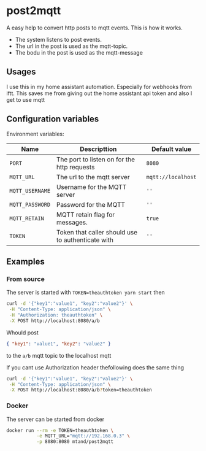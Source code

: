 # post2mqtt

A easy help to convert http posts to mqtt events. This is how it works.

- The system listens to post events.
- The url in the post is used as the mqtt-topic.
- The bodu in the post is used as the mqtt-message

## Usages

I use this in my home assistant automation. Especially for webhooks from iftt. This saves me from giving out the home assistant api token and also I get to use mqtt

## Configuration variables

Environment variables:

| Name            | Descripttion                                      | Default value      |
| --------------- | ------------------------------------------------- | ------------------ |
| `PORT`          | The port to listen on for the http requests       | `8080`             |
| `MQTT_URL`      | The url to the mqtt server                        | `mqtt://localhost` |
| `MQTT_USERNAME` | Username for the MQTT server                      | `''`               |
| `MQTT_PASSWORD` | Password for the MQTT                             | `''`               |
| `MQTT_RETAIN`   | MQTT retain flag for messages.                    | `true`             |
| `TOKEN`         | Token that caller should use to authenticate with | `''`               |

## Examples

### From source

The server is started with `TOKEN=theauthtoken yarn start` then

```bash
curl -d '{"key1":"value1", "key2":"value2"}' \
 -H "Content-Type: application/json" \
 -H "Authorization: theauthtoken" \
 -X POST http://localhost:8080/a/b
```

Whould post

```json
{ "key1": "value1", "key2": "value2" }
```

to the `a/b` mqtt topic to the localhost mqtt

If you cant use Authorization header thefollowing does the same thing

```bash
curl -d '{"key1":"value1", "key2":"value2"}' \
 -H "Content-Type: application/json" \
 -X POST http://localhost:8080/a/b?token=theauthtoken
```

### Docker

The server can be started from docker

```bash
docker run --rm -e TOKEN=theauthtoken \
           -e MQTT_URL="mqtt://192.168.0.3" \
           -p 8080:8080 mtand/post2mqtt
```
